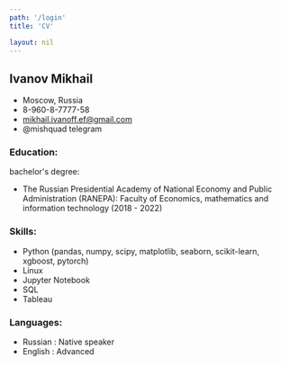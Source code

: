```yaml
---
path: '/login'
title: 'CV'

layout: nil
---
```

## Ivanov Mikhail


* Moscow, Russia 
* 8-960-8-7777-58 
* mikhail.ivanoff.ef@gmail.com
* @mishquad telegram


### Education:
bachelor's degree: 
* The Russian Presidential Academy of National Economy and Public Administration (RANEPA):
Faculty of Economics, mathematics and information technology (2018 - 2022)

### Skills:
* Python (pandas, numpy, scipy, matplotlib, seaborn, scikit-learn, xgboost, pytorch) 
* Linux
* Jupyter Notebook
* SQL
* Tableau

### Languages:
* Russian : Native speaker
* English : Advanced

